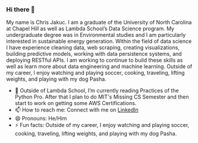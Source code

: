 ### Hi there 👋

<!--
**cjakuc/cjakuc** is a ✨ _special_ ✨ repository because its `README.md` (this file) appears on your GitHub profile.
-->

My name is Chris Jakuc. I am a graduate of the University of North Carolina at Chapel Hill as well as Lambda School’s Data Science program. My undergraduate degree was in Environmental studies and I am particularly interested in sustainable energy generation. Within the field of data science I have experience cleaning data, web scraping, creating visualizations, building predictive models, working with data persistence systems, and deploying RESTful APIs. I am working to continue to build these skills as well as learn more about data engineering and machine learning. Outside of my career, I enjoy watching and playing soccer, cooking, traveling, lifting weights, and playing with my dog Pasha.

- 🔭 Outside of Lambda School, I’m currently reading Practices of the Python Pro. After that I plan to do MIT's Missing CS Semester and then start to work on getting some AWS Certifications.
- 📫 How to reach me: Connect with me on [LinkedIn](https://www.linkedin.com/in/chrisjakuc/)
- 😄 Pronouns: He/Him
- ⚡ Fun facts:  Outside of my career, I enjoy watching and playing soccer, cooking, traveling, lifting weights, and playing with my dog Pasha.
